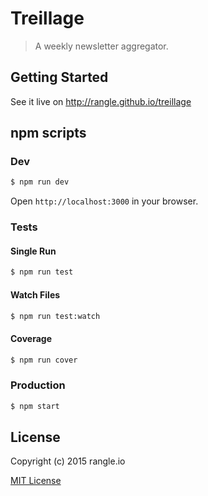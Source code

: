 # Treillage

> A weekly newsletter aggregator.

## Getting Started

See it live on http://rangle.github.io/treillage

## npm scripts

### Dev
```bash
$ npm run dev
```

Open `http://localhost:3000` in your browser.

### Tests

#### Single Run
```bash
$ npm run test
```

#### Watch Files
```bash
$ npm run test:watch
```

#### Coverage
```bash
$ npm run cover
```

### Production
```bash
$ npm start
```

## License

Copyright (c) 2015 rangle.io

[MIT License][MIT]

[MIT]: ./LICENSE "Mit License"
